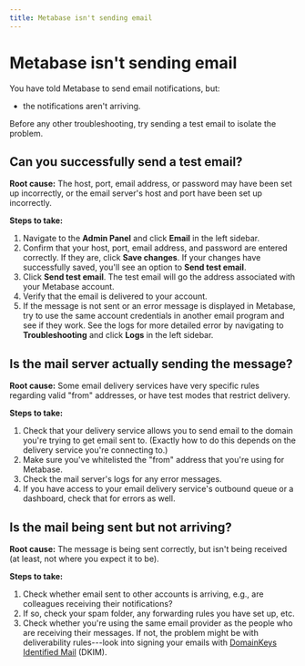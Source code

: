 ```yaml
---
title: Metabase isn't sending email
---
```


# Metabase isn't sending email

You have told Metabase to send email notifications, but:

- the notifications aren't arriving.

Before any other troubleshooting, try sending a test email to isolate the problem.

## Can you successfully send a test email?

**Root cause:** The host, port, email address, or password may have been set up incorrectly, or the email server's host and port have been set up incorrectly.

**Steps to take:**

1. Navigate to the __Admin Panel__ and click __Email__ in the left sidebar.
2. Confirm that your host, port, email address, and password are entered correctly. If they are, click __Save changes__. If your changes have successfully saved, you'll see an option to __Send test email__.
3. Click __Send test email__. The test email will go the address associated with your Metabase account.
4. Verify that the email is delivered to your account.
5. If the message is not sent or an error message is displayed in Metabase, try to use the same account credentials in another email program and see if they work. See the logs for more detailed error by navigating to __Troubleshooting__ and click __Logs__ in the left sidebar.

## Is the mail server actually sending the message?

**Root cause:** Some email delivery services have very specific rules regarding valid "from" addresses, or have test modes that restrict delivery.

**Steps to take:**

1. Check that your delivery service allows you to send email to the domain you're trying to get email sent to. (Exactly how to do this depends on the delivery service you're connecting to.)
2. Make sure you've whitelisted the "from" address that you're using for Metabase.
3. Check the mail server's logs for any error messages.
4. If you have access to your email delivery service's outbound queue or a dashboard, check that for errors as well.

## Is the mail being sent but not arriving?

**Root cause:** The message is being sent correctly, but isn't being received (at least, not where you expect it to be).

**Steps to take:**

1. Check whether email sent to other accounts is arriving, e.g., are colleagues receiving their notifications?
2. If so, check your spam folder, any forwarding rules you have set up, etc.
3. Check whether you're using the same email provider as the people who are receiving their messages. If not, the problem might be with deliverability rules---look into signing your emails with [DomainKeys Identified Mail][dkim] (DKIM).

[bugs]: ./bugs.md
[dkim]: https://en.wikipedia.org/wiki/DomainKeys_Identified_Mail
[office-365-bug]: https://github.com/metabase/metabase/issues/4272
